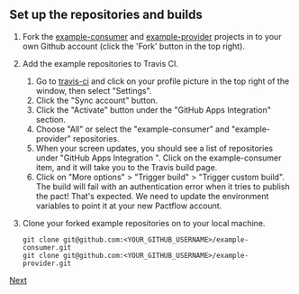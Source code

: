 ## Set up the repositories and builds

1. Fork the [example-consumer][example-consumer] and [example-provider][example-provider] projects in to your own Github account (click the 'Fork' button in the top right).
1. Add the example repositories to Travis CI.
    1. Go to [travis-ci][travis-ci] and click on your profile picture in the top right of the window, then select "Settings".
    1. Click the "Sync account" button.
    1. Click the "Activate" button under the "GitHub Apps Integration" section.
    1. Choose "All" or select the "example-consumer" and "example-provider" repositories.
    1. When your screen updates, you should see a list of repositories under "GitHub Apps Integration
". Click on the example-consumer item, and it will take you to the Travis build page.
    1. Click on "More options" > "Trigger build" > "Trigger custom build". The build will fail with an authentication error when it tries to publish the pact! That's expected. We need to update the environment variables to point it at your new Pactflow account.
1. Clone your forked example repositories on to your local machine.

    ```
    git clone git@github.com:<YOUR_GITHUB_USERNAME>/example-consumer.git
    git clone git@github.com:<YOUR_GITHUB_USERNAME>/example-provider.git
    ```

[Next](./04_configure_consumer_and_provider.md)

[example-consumer]: https://github.com/pactflow/example-consumer
[example-provider]: https://github.com/pactflow/example-provider
[travis-ci]: https://travis-ci.com
